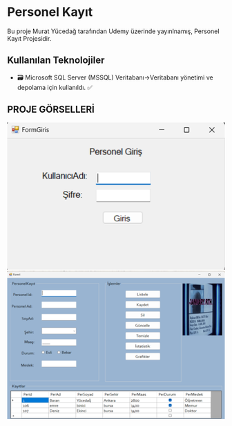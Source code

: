 # Personel Kayıt
Bu proje Murat Yücedağ  tarafından Udemy üzerinde yayınlnamış, Personel Kayıt Projesidir.
## Kullanılan Teknolojiler
- 🗃️ Microsoft SQL Server (MSSQL) Veritabanı->Veritabanı yönetimi ve depolama için kullanıldı. ✅

## PROJE GÖRSELLERİ
![image alt](https://github.com/yunusemrebinici/Personel_Kayit/blob/master/Giri%C5%9F.png?raw=true)
![image alt](https://github.com/yunusemrebinici/Personel_Kayit/blob/master/Personel%20Formu.png?raw=true)
